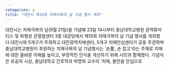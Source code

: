 ```yaml
---
categories: g
title: "대전시 제15회 치매극복의 날 기념 행사 개최"
---
```

대전시는 치매극복의 날(9월 21일)을 기념해 23일 14시부터 충남대학교병원 권역류마티스 및 퇴행성 관절염센터 3층 대강당에서 제15회 치매극복의 날 기념 행사를 개최했다.대전시와 5개구가 주최하고 대전광역치매센터, 5개구 치매안심센터가 공동 주관하며 충남대학교병원이 후원하는 치매극복의 날 기념행사는 ‘손愛, 손 잡고’라는 주제로 치매에 대한 올바른 이해를 높이고, 부정적인 인식을 개선하기 위해 시민과 함께했다.																						기념식은 유공자 시상, 충남대학교 간호학과 박명화 교수의 ‘치매, 불안을 안심으로